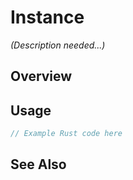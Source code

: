 # Instance

*(Description needed...)*

## Overview

## Usage

```rust
// Example Rust code here
```

## See Also

